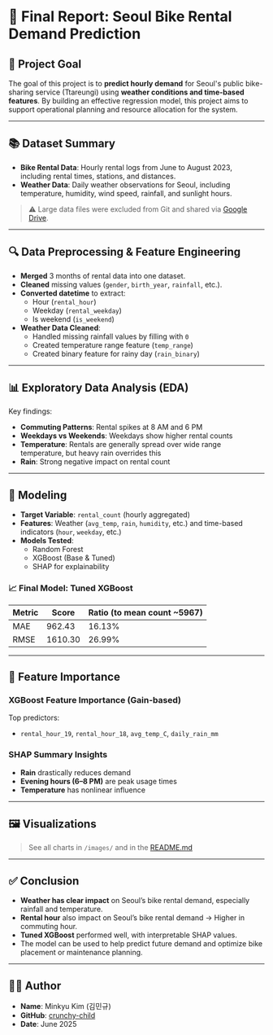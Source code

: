# 🧾 Final Report: Seoul Bike Rental Demand Prediction

## 🎯 Project Goal

The goal of this project is to **predict hourly demand** for Seoul's public bike-sharing service (Ttareungi) using **weather conditions and time-based features**. By building an effective regression model, this project aims to support operational planning and resource allocation for the system.

---

## 📚 Dataset Summary

- **Bike Rental Data**: Hourly rental logs from June to August 2023, including rental times, stations, and distances.
- **Weather Data**: Daily weather observations for Seoul, including temperature, humidity, wind speed, rainfall, and sunlight hours.

> ⚠️ Large data files were excluded from Git and shared via [Google Drive](https://drive.google.com/drive/folders/1Xq1_BwaJTwwWs1QDhfQklecDNFyghps8?usp=drive_link).

---

## 🔍 Data Preprocessing & Feature Engineering

- **Merged** 3 months of rental data into one dataset.
- **Cleaned** missing values (`gender`, `birth_year`, `rainfall`, etc.).
- **Converted datetime** to extract:
  - Hour (`rental_hour`)
  - Weekday (`rental_weekday`)
  - Is weekend (`is_weekend`)
- **Weather Data Cleaned**:
  - Handled missing rainfall values by filling with `0`
  - Created temperature range feature (`temp_range`)
  - Created binary feature for rainy day (`rain_binary`)

---

## 📊 Exploratory Data Analysis (EDA)

Key findings:
- **Commuting Patterns**: Rental spikes at 8 AM and 6 PM
- **Weekdays vs Weekends**: Weekdays show higher rental counts
- **Temperature**: Rentals are generally spread over wide range temperature, but heavy rain overrides this
- **Rain**: Strong negative impact on rental count

---

## 🤖 Modeling

- **Target Variable**: `rental_count` (hourly aggregated)
- **Features**: Weather (`avg_temp`, `rain`, `humidity`, etc.) and time-based indicators (`hour`, `weekday`, etc.)
- **Models Tested**:
  - Random Forest
  - XGBoost (Base & Tuned)
  - SHAP for explainability

### 📈 Final Model: Tuned XGBoost

| Metric      | Score   | Ratio (to mean count ~5967) |
|-------------|---------|-----------------------------|
| MAE         | 962.43  | 16.13%                       |
| RMSE        | 1610.30 | 26.99%                       |

---

## 🔎 Feature Importance

### XGBoost Feature Importance (Gain-based)
Top predictors:
- `rental_hour_19`, `rental_hour_18`, `avg_temp_C`, `daily_rain_mm`

### SHAP Summary Insights
- **Rain** drastically reduces demand
- **Evening hours (6–8 PM)** are peak usage times
- **Temperature** has nonlinear influence

---

## 🖼️ Visualizations

> See all charts in `/images/` and in the [README.md](README.md#-visualization-results)

---

## ✅ Conclusion

- **Weather has clear impact** on Seoul’s bike rental demand, especially rainfall and temperature.
- **Rental hour** also impact on Seoul’s bike rental demand -> Higher in commuting hour.
- **Tuned XGBoost** performed well, with interpretable SHAP values.
- The model can be used to help predict future demand and optimize bike placement or maintenance planning.

---

## 👨‍💻 Author

- **Name**: Minkyu Kim (김민규)  
- **GitHub**: [crunchy-child](https://github.com/crunchy-child)  
- **Date**: June 2025  
